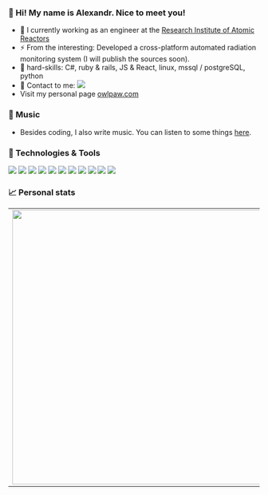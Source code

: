 ### 👋 Hi! My name is Alexandr. Nice to meet you!

- 🔭 I currently working as an engineer at the [Research Institute of Atomic Reactors](http://niiar.ru/)
- ⚡ From the interesting: Developed a cross-platform automated radiation monitoring system (I will publish the sources soon).
- :muscle: hard-skills: C#, ruby & rails, JS & React, linux, mssql / postgreSQL, python
- 💬 Contact to me: <a href="https://mailhide.io/e/RgbGUFyo"><img src="https://img.shields.io/badge/email-reveal-2a8?style=flat-square&logo=gmail&logoColor=white&color=5194f0" /></a>
- Visit my personal page <a href="https://owlpaw.com/" target="_blank">owlpaw.com</a>

### 🎸 Music
 - Besides coding, I also write music. You can listen to some things [here](https://band.link/KzJoO).

### 🔧 Technologies & Tools
![](https://img.shields.io/badge/OS-Linux-informational?style=flat-square&logo=linux&logoColor=white&color=5194f0&bgcolor=110d17)
![](https://img.shields.io/badge/Database-PostgreSQL-informational?style=flat-square&logo=postgreSQL&logoColor=white&color=5194f0)
![](https://img.shields.io/badge/Editor-VS%20Code-informational?style=flat-square&logo=visual-studio-code&logoColor=white&color=5194f0)
![](https://img.shields.io/badge/Editor-VIM-informational?style=flat-square&logo=vim&logoColor=white&color=5194f0)
![](https://img.shields.io/badge/Code-Ruby-informational?style=flat-square&logo=ruby&logoColor=white&color=5194f0)
![](https://img.shields.io/badge/Code-Ruby%20on%20Rails-informational?style=flat-square&logo=rubyonrails&logoColor=white&color=5194f0)
![](https://img.shields.io/badge/Code-C%23-informational?style=flat-square&logo=c-sharp&logoColor=white&color=5194f0)
![](https://img.shields.io/badge/Code-.netcore-informational?style=flat-square&logo=dotnet&logoColor=white&color=5194f0)
![](https://img.shields.io/badge/Code-JavaScript-informational?style=flat-square&logo=javascript&logoColor=white&color=5194f0)
![](https://img.shields.io/badge/Code-ReactJS-informational?style=flat-square&logo=react&logoColor=white&color=5194f0)
![](https://img.shields.io/badge/Code-Python-informational?style=flat-square&logo=python&logoColor=white&color=5194f0)

### 📈 Personal stats
<p align="center">
  <table>
    <tr>
    <td><img width="550px" align="left" src="https://github-readme-stats.vercel.app/api?username=owlscatcher&hide_border=true&count_private=true&layout=compact&hide_title=true&show_icons=true&theme=dark&icon_color=5194f0&bg_color=0d1117" /></td>
    <td><img width="550px" src="https://github-readme-stats.vercel.app/api/top-langs?username=owlscatcher&layout=compact&hide_border=true&hide_title=true&theme=dark&icon_color=5194f0&bg_color=0d1117" /></td>
    </tr>   
  </table>
</p>
